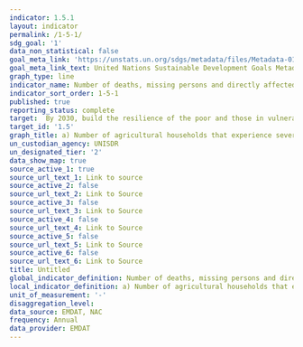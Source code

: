 ```yaml
---
indicator: 1.5.1
layout: indicator
permalink: /1-5-1/
sdg_goal: '1'
data_non_statistical: false
goal_meta_link: 'https://unstats.un.org/sdgs/metadata/files/Metadata-01-05-01.pdf'
goal_meta_link_text: United Nations Sustainable Development Goals Metadata
graph_type: line
indicator_name: Number of deaths, missing persons and directly affected persons attributed to disasters per 100,000 population
indicator_sort_order: 1-5-1
published: true
reporting_status: complete
target:  By 2030, build the resilience of the poor and those in vulnerable situations and reduce their exposure and vulnerability to climate-related extreme events and other economic, social and environmental shocks and disasters
target_id: '1.5'
graph_title: a) Number of agricultural households that experience severe natural disaster in the past 12 months. 1) floods 2) drought b) Affected persons (3 preceding years)
un_custodian_agency: UNISDR
un_designated_tier: '2'
data_show_map: true
source_active_1: true
source_url_text_1: Link to source
source_active_2: false
source_url_text_2: Link to Source
source_active_3: false
source_url_text_3: Link to Source
source_active_4: false
source_url_text_4: Link to Source
source_active_5: false
source_url_text_5: Link to Source
source_active_6: false
source_url_text_6: Link to Source
title: Untitled
global_indicator_definition: Number of deaths, missing persons and directly affected persons attributed to disasters per 100,000 population
local_indicator_definition: a) Number of agricultural households that experience severe natural disaster in the past 12 months. 1) floods 2) drought b) Affected persons (3 preceding years)
unit_of_measurement: '-'
disaggregation_level: 
data_source: EMDAT, NAC
frequency: Annual
data_provider: EMDAT
---
```

